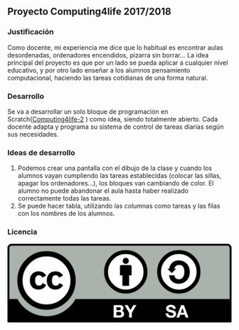 ## Proyecto Computing4life 2017/2018

### Justificación  
  
Como docente, mi experiencia me dice que lo habitual es encontrar aulas desordenadas, ordenadores encendidos, pizarra sin borrar...
La idea principal del proyecto es que por un lado se pueda aplicar a cualquier nivel educativo, y por otro lado enseñar a los alumnos pensamiento computacional, haciendo las tareas cotidianas de una forma natural.
  
### Desarrollo  
  
Se va a desarrollar un solo bloque de programación en Scratch([Computing4life-2](https://scratch.mit.edu/projects/201082803/) 
) como idea, siendo totalmente abierto. Cada docente adapta y programa su sistema de control de tareas diarias según sus necesidades.

### Ideas de desarrollo  
  
1. Podemos crear una pantalla con el dibujo de la clase y cuando los alumnos vayan cumpliendo las tareas establecidas (colocar las sillas, apagar los ordenadores...), los bloques van cambiando de color. El alumno no puede abandonar el aula hasta haber realizado correctamente todas las tareas.
2. Se puede hacer tabla, utilizando las columnas como tareas y las filas con los nombres de los alumnos.
   
### Licencia
  
![CC BY SA](CC_BY-SA_3.0.png)





